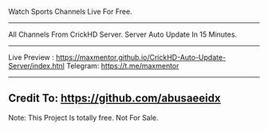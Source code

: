 Watch Sports Channels Live For Free.

----------------------------------
All Channels From CrickHD Server.
Server Auto Update In 15 Minutes.

--------------------------------------------------------------------------------
Live Preview : https://maxmentor.github.io/CrickHD-Auto-Update-Server/index.htnl
Telegram: https://t.me/maxmentor

-----------------------------------------
Credit To: https://github.com/abusaeeidx
-----------------------------------------

Note: This Project Is totally free. Not For Sale.
